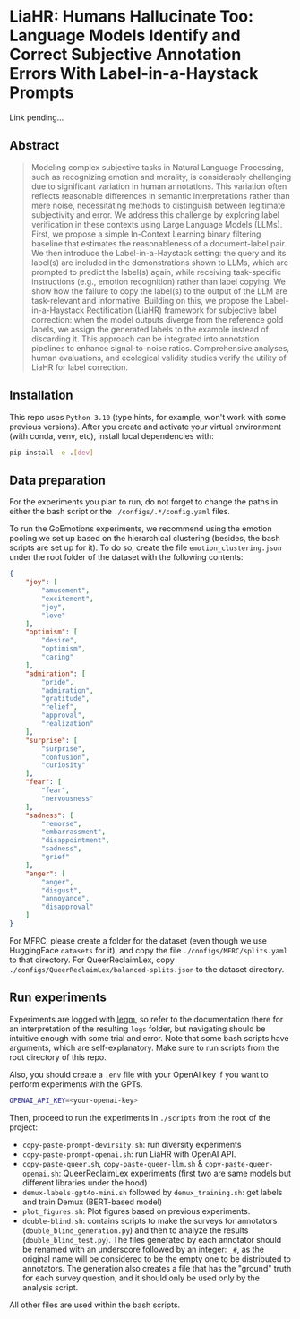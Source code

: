 # LiaHR: Humans Hallucinate Too: Language Models Identify and Correct Subjective Annotation Errors With Label-in-a-Haystack Prompts

Link pending...
<!-- This repo contains the official implementation of [Humans Hallucinate Too: Language Models Identify and Correct Subjective Annotation Errors With Label-in-a-Haystack Prompts](https://arxiv.org/abs/).  -->

## Abstract

> Modeling complex subjective tasks in Natural Language Processing, such as recognizing emotion and morality, is considerably challenging due to significant variation in human annotations. This variation often reflects reasonable differences in semantic interpretations rather than mere noise, necessitating methods to distinguish between legitimate subjectivity and error. We address this challenge by exploring label verification in these contexts using Large Language Models (LLMs). First, we propose a simple In-Context Learning binary filtering baseline that estimates the reasonableness of a document-label pair. We then introduce the Label-in-a-Haystack setting: the query and its label(s) are included in the demonstrations shown to LLMs, which are prompted to predict the label(s) again, while receiving task-specific instructions (e.g., emotion recognition) rather than label copying. We show how the failure to copy the label(s) to the output of the LLM are task-relevant and informative. Building on this, we propose the Label-in-a-Haystack Rectification (LiaHR) framework for subjective label correction: when the model outputs diverge from the reference gold labels, we assign the generated labels to the example instead of discarding it. This approach can be integrated into annotation pipelines to enhance signal-to-noise ratios. Comprehensive analyses, human evaluations, and ecological validity studies verify the utility of LiaHR for label correction.

## Installation

This repo uses `Python 3.10` (type hints, for example, won't work with some previous versions). After you create and activate your virtual environment (with conda, venv, etc), install local dependencies with:

```bash
pip install -e .[dev]
```

## Data preparation

For the experiments you plan to run, do not forget to change the paths in either the bash script or the `./configs/.*/config.yaml` files.

To run the GoEmotions experiments, we recommend using the emotion pooling we set up based on the hierarchical clustering (besides, the bash scripts are set up for it). To do so, create the file `emotion_clustering.json` under the root folder of the dataset with the following contents:

```JSON
{
    "joy": [
        "amusement",
        "excitement",
        "joy",
        "love"
    ],
    "optimism": [
        "desire",
        "optimism",
        "caring"
    ],
    "admiration": [
        "pride",
        "admiration",
        "gratitude",
        "relief",
        "approval",
        "realization"
    ],
    "surprise": [
        "surprise",
        "confusion",
        "curiosity"
    ],
    "fear": [
        "fear",
        "nervousness"
    ],
    "sadness": [
        "remorse",
        "embarrassment",
        "disappointment",
        "sadness",
        "grief"
    ],
    "anger": [
        "anger",
        "disgust",
        "annoyance",
        "disapproval"
    ]
}
```

For MFRC, please create a folder for the dataset (even though we use HuggingFace `datasets` for it), and copy the file `./configs/MFRC/splits.yaml` to that directory. For QueerReclaimLex, copy `./configs/QueerReclaimLex/balanced-splits.json` to the dataset directory.

## Run experiments

Experiments are logged with [legm](https://github.com/gchochla/legm), so refer to the documentation there for an interpretation of the resulting `logs` folder, but navigating should be intuitive enough with some trial and error. Note that some bash scripts have arguments, which are self-explanatory. Make sure to run scripts from the root directory of this repo.

Also, you should create a `.env` file with your OpenAI key if you want to perform experiments with the GPTs.

```bash
OPENAI_API_KEY=<your-openai-key>
```

Then, proceed to run the experiments in `./scripts` from the root of the project:
- `copy-paste-prompt-devirsity.sh`: run diversity experiments
- `copy-paste-prompt-openai.sh`: run LiaHR with OpenAI API.
- `copy-paste-queer.sh`, `copy-paste-queer-llm.sh` & `copy-paste-queer-openai.sh`: QueerReclaimLex experiments (first two are same models but different libraries under the hood)
- `demux-labels-gpt4o-mini.sh` followed by `demux_training.sh`: get labels and train Demux (BERT-based model)
- `plot_figures.sh`: Plot figures based on previous experiments.
- `double-blind.sh`: contains scripts to make the surveys for annotators (`double_blind_generation.py`) and then to analyze the results (`double_blind_test.py`). The files generated by each annotator should be renamed with an underscore followed by an integer: `_#`, as the original name will be considered to be the empty one to be distributed to annotators. The generation also creates a file that has the "ground" truth for each survey question, and it should only be used only by the analysis script.

All other files are used within the bash scripts.